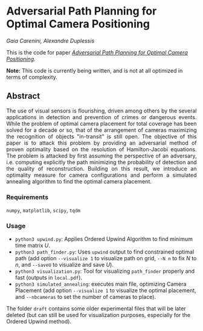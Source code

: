 # Adversarial Path Planning for Optimal Camera Positioning
_Gaia Carenini, Alexandre Duplessis_

This is the code for paper [_Adversarial Path Planning for Optimal Camera Positioning_](https://raw.githubusercontent.com/alexandreduplessis/Clean_Robotics_project/master/Camera_Placement_Paper.pdf).

**Note:** This code is currently being written, and is not at all optimized in terms of complexity.

## Abstract
<p style='text-align: justify;'>
The use of visual sensors is  flourishing, driven among others by the several applications in detection and prevention of crimes or dangerous events. While the problem of optimal camera placement for total coverage has been solved for a decade or so, that of the arrangement of cameras maximizing the recognition of objects "in-transit" is still open. The objective of this paper is to attack this problem by providing an adversarial method of proven optimality based on the resolution of Hamilton-Jacobi equations. The problem is attacked by  first assuming the perspective of an adversary, i.e. computing explicitly the path minimizing the probability of detection and the quality of reconstruction. Building on this result,  we introduce an optimality measure for camera configurations and perform a simulated annealing algorithm to find the optimal camera placement.
 </p>

### Requirements
`numpy`, `matplotlib`, `scipy`, `tqdm`

### Usage
- `python3 upwind.py`: Applies Ordered Upwind Algorithm to find minimum time matrix $U$.
- `python3 path_finder.py`: Uses `upwind` output to find constrained optimal path (add option `--visualize 1` to visualize path on grid, `--N n` to fix $N$ to $n$, and `--saveU` to visualize and save $U$).
- `python3 visualization.py`: Tool for visualizing `path_finder` properly and fast (outputs in `local.pdf`).
- `python3 simulated_annealing`: executes main file, optimizing Camera Placement (add option `--visualize 1` to visualize the optimal placement, and `--nbcameras` to set the number of cameras to place).

The folder `draft` contains some older experimental files that will be later deleted (but can still be used for visualization purposes, especially for the Ordered Upwind method).
